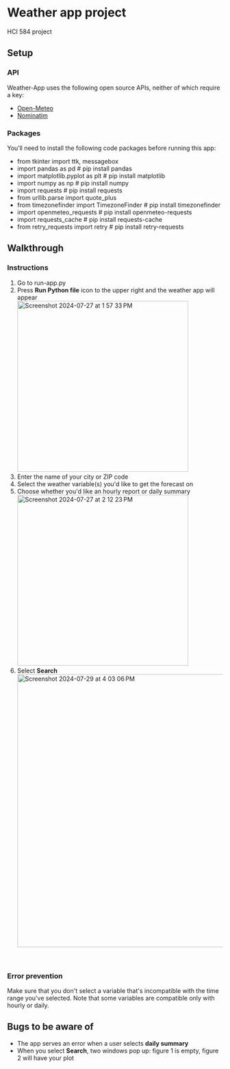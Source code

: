 # Weather app project
HCI 584 project

## Setup ##

### API ###
Weather-App uses the following open source APIs, neither of which require a key:
- [Open-Meteo](https://open-meteo.com/)
- [Nominatim](https://nominatim.org/release-docs/latest/)

### Packages ###
You’ll need to install the following code packages before running this app:
- from tkinter import ttk, messagebox
- import pandas as pd  # pip install pandas
- import matplotlib.pyplot as plt  # pip install matplotlib
- import numpy as np  # pip install numpy
- import requests  # pip install requests
- from urllib.parse import quote_plus
- from timezonefinder import TimezoneFinder  # pip install timezonefinder
- import openmeteo_requests  # pip install openmeteo-requests
- import requests_cache  # pip install requests-cache
- from retry_requests import retry  # pip install retry-requests

## Walkthrough ##

### Instructions ###
1. Go to run-app.py
2. Press **Run Python file** icon to the upper right and the weather app will appear
<br><img width="399" alt="Screenshot 2024-07-27 at 1 57 33 PM" src="https://github.com/user-attachments/assets/bbb50f76-3ead-4a48-8d4d-25932f303b0b"> <br>
3. Enter the name of your city or ZIP code
4. Select the weather variable(s) you'd like to get the forecast on
5. Choose whether you'd like an hourly report or daily summary
<br><img width="399" alt="Screenshot 2024-07-27 at 2 12 23 PM" src="https://github.com/user-attachments/assets/8bfde770-5e13-4dd8-889c-478eca93ffc5"><br>
6. Select **Search**
<br><img width="638" alt="Screenshot 2024-07-29 at 4 03 06 PM" src="https://github.com/user-attachments/assets/2ec41ded-33e1-4acf-9a30-7dbccbb9edfc">
<br>
   
 ### Error prevention ###
Make sure that you don't select a variable that's incompatible with the time range you've selected. Note that some variables are compatible only with hourly or daily.

## Bugs to be aware of ##
- The app serves an error when a user selects **daily summary**
- When you select **Search**, two windows pop up: figure 1 is empty, figure 2 will have your plot
